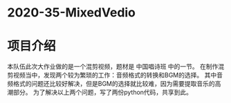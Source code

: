 # 2020-35-MixedVedio
项目介绍
=======
  本队伍此次大作业做的是一个混剪视频，题材是 中国唱诗班 中的一节。
  在制作混剪视频当中，发现两个较为繁琐的工作：音频格式的转换和BGM的选择。
  其中音频格式的问题还比较好解决，但是BGM的选择就比较难，因为需要提取音乐的高潮部分。
  为了解决以上两个问题，写了两份python代码，共享到此。
